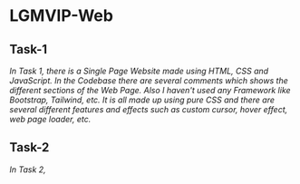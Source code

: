# LGMVIP-Web
<h2>Task-1</h2>
<p><em>In Task 1, there is a Single Page Website made using HTML, CSS and JavaScript. In the Codebase there are several comments which shows the different sections of the Web Page. Also I haven't used any Framework like Bootstrap, Tailwind, etc. It is all made up using pure CSS and there are several different features and effects such as custom cursor, hover effect, web page loader, etc.</em></p>
<h2>Task-2</h2>
<p><em>In Task 2, </em></p>
